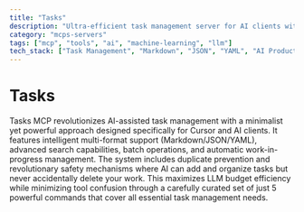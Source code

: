 ```yaml
---
title: "Tasks"
description: "Ultra-efficient task management server for AI clients with revolutionary safety features"
category: "mcps-servers"
tags: ["mcp", "tools", "ai", "machine-learning", "llm"]
tech_stack: ["Task Management", "Markdown", "JSON", "YAML", "AI Productivity"]
---
```


# Tasks

Tasks MCP revolutionizes AI-assisted task management with a minimalist yet powerful approach designed specifically for Cursor and AI clients. It features intelligent multi-format support (Markdown/JSON/YAML), advanced search capabilities, batch operations, and automatic work-in-progress management. The system includes duplicate prevention and revolutionary safety mechanisms where AI can add and organize tasks but never accidentally delete your work. This maximizes LLM budget efficiency while minimizing tool confusion through a carefully curated set of just 5 powerful commands that cover all essential task management needs.
